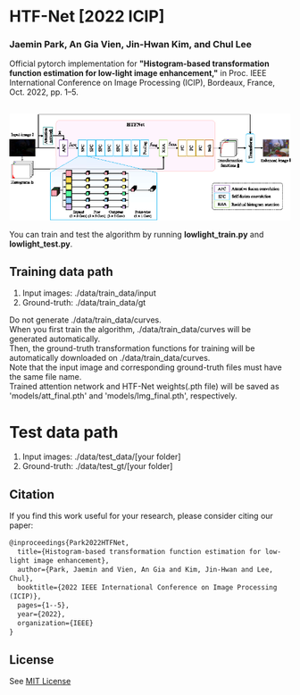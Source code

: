 # HTF-Net [2022 ICIP]

### Jaemin Park, An Gia Vien, Jin-Hwan Kim, and Chul Lee
Official pytorch implementation for **"Histogram-based transformation function estimation for low-light image enhancement,"** in Proc. IEEE International Conference on Image Processing (ICIP), Bordeaux, France, Oct. 2022, pp. 1–5.


<p float="left">
  &emsp;&emsp; <img src="overview.png" width="800" />
</p>

You can train and test the algorithm by running **lowlight_train.py** and **lowlight_test.py**.

## Training data path
1. Input images: ./data/train_data/input
2. Ground-truth: ./data/train_data/gt

Do not generate ./data/train_data/curves.<br/>
When you first train the algorithm, ./data/train_data/curves will be generated automatically.<br/>
Then, the ground-truth transformation functions for training will be automatically downloaded on ./data/train_data/curves.<br/>
Note that the input image and corresponding ground-truth files must have the same file name.<br/>
Trained attention network and HTF-Net weights(.pth file) will be saved as 'models/att_final.pth' and 'models/Img_final.pth', respectively. 

# Test data path
1. Input images: ./data/test_data/[your folder]
2. Ground-truth: ./data/test_gt/[your folder]

## Citation
If you find this work useful for your research, please consider citing our paper:
```
@inproceedings{Park2022HTFNet,
  title={Histogram-based transformation function estimation for low-light image enhancement},
  author={Park, Jaemin and Vien, An Gia and Kim, Jin-Hwan and Lee, Chul},
  booktitle={2022 IEEE International Conference on Image Processing (ICIP)},
  pages={1--5},
  year={2022},
  organization={IEEE}
}
```

## License
See [MIT License](https://github.com/PJaemin/HTF-Net/blob/main/LICENSE)



